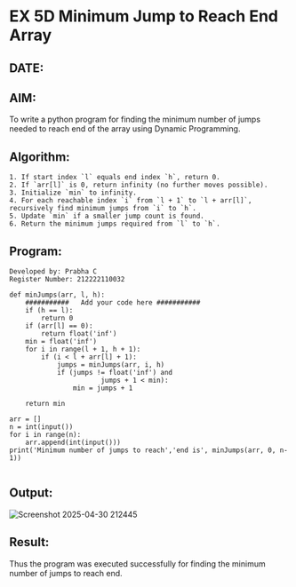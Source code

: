 # EX 5D Minimum Jump to Reach End Array
## DATE:
## AIM:
To write a python program for finding the minimum number of jumps needed to reach end of the array using Dynamic Programming.

## Algorithm:
```
1. If start index `l` equals end index `h`, return 0.
2. If `arr[l]` is 0, return infinity (no further moves possible).
3. Initialize `min` to infinity.
4. For each reachable index `i` from `l + 1` to `l + arr[l]`, recursively find minimum jumps from `i` to `h`.
5. Update `min` if a smaller jump count is found.
6. Return the minimum jumps required from `l` to `h`.
```

## Program:
```
Developed by: Prabha C
Register Number: 212222110032

def minJumps(arr, l, h):
    ###########   Add your code here ###########
    if (h == l):
        return 0
    if (arr[l] == 0):
        return float('inf')
    min = float('inf')
    for i in range(l + 1, h + 1):
        if (i < l + arr[l] + 1):
            jumps = minJumps(arr, i, h)
            if (jumps != float('inf') and
                       jumps + 1 < min):
                min = jumps + 1
 
    return min
    
arr = []
n = int(input()) 
for i in range(n):
    arr.append(int(input()))
print('Minimum number of jumps to reach','end is', minJumps(arr, 0, n-1))
 
```

## Output:
![Screenshot 2025-04-30 212445](https://github.com/user-attachments/assets/527390d5-a6d2-41cb-9974-901577a40c1c)

## Result:
Thus the program was executed successfully for finding the minimum number of jumps to reach end.
